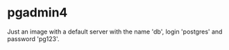 # pgadmin4
Just an image with a default server with the name 'db', login 'postgres' and password 'pg123'.